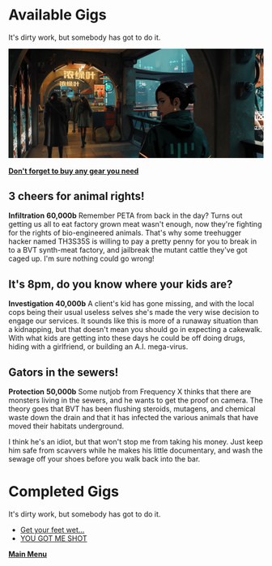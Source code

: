 # Available Gigs
It's dirty work, but somebody has got to do it. 

![Welcome](../assets/images/lyUOLnm.jpeg)
 
 **[Don't forget to buy any gear you need](Marketplace.md)**
 
## 3 cheers for animal rights!
**Infiltration**
**60,000b**
Remember PETA from back in the day? Turns out getting us all to eat factory grown meat wasn't enough, now they're fighting for the rights of bio-engineered animals. That's why some treehugger hacker named TH3S35S is willing to pay a pretty penny for you to break in to a BVT synth-meat factory, and jailbreak the mutant cattle they've got caged up. I'm sure nothing could go wrong!

## It's 8pm, do you know where your kids are?
**Investigation**
**40,000b**
A client's kid has gone missing, and with the local cops being their usual useless selves she's made the very wise decision to engage our services. It sounds like this is more of a runaway situation than a kidnapping, but that doesn't mean you should go in expecting a cakewalk. With what kids are getting into these days he could be off doing drugs, hiding with a girlfriend, or building an A.I. mega-virus. 

## Gators in the sewers!
**Protection**
**50,000b**
Some nutjob from Frequency X thinks that there are monsters living in the sewers, and he wants to get the proof on camera. The theory goes that BVT has been flushing steroids, mutagens, and chemical waste down the drain and that it has infected the various animals that have moved their habitats underground. 

I think he's an idiot, but that won't stop me from taking his money. Just keep him safe from scavvers while he makes his little documentary, and wash the sewage off your shoes before you walk back into the bar.

# Completed Gigs
It's dirty work, but somebody has got to do it. 
- [Get your feet wet...](Complete/getyfw.md)
- [YOU GOT ME SHOT](Complete/ygms!.md)

 **[Main Menu](../README.md)**